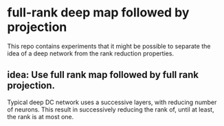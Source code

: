 # full-rank deep map followed by projection
This repo contains experiments that it might be possible to separate the idea of a deep network from the rank reduction properties.

## idea: Use full rank map followed by full rank projection.
Typical deep DC network uses a successive layers, with reducing number of neurons. This result in successively reducing the rank of, until at least, the rank is at most one.


